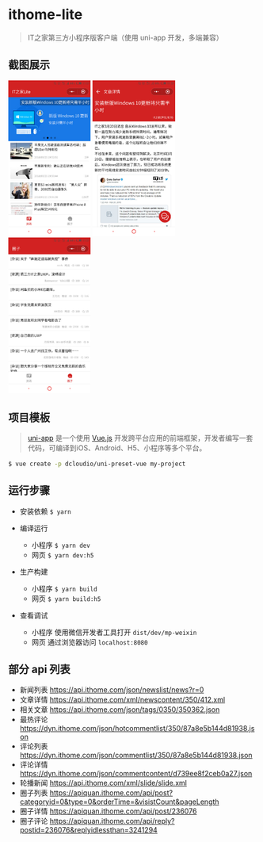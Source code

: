 # ithome-lite

> IT之家第三方小程序版客户端（使用 uni-app 开发，多端兼容）

## 截图展示

<p>
  <img alt="新闻列表" src="./screenshots/news.jpg" width="33%" />
  <img alt="新闻详情" src="./screenshots/detail.jpg" width="33%" />
  <img alt="圈子列表" src="./screenshots/quanzi.jpg" width="33%" />
</p>

## 项目模板

> [uni-app](https://uniapp.dcloud.io) 是一个使用 [Vue.js](https://vuejs.org) 开发跨平台应用的前端框架，开发者编写一套代码，可编译到iOS、Android、H5、小程序等多个平台。

``` bash
$ vue create -p dcloudio/uni-preset-vue my-project
```

## 运行步骤

* 安装依赖 `$ yarn`

* 编译运行
  - 小程序 `$ yarn dev`
  - 网页 `$ yarn dev:h5`

* 生产构建
  - 小程序 `$ yarn build`
  - 网页 `$ yarn build:h5`

* 查看调试
  - 小程序 使用微信开发者工具打开 `dist/dev/mp-weixin`
  - 网页 通过浏览器访问 `localhost:8080`

## 部分 api 列表

* 新闻列表 https://api.ithome.com/json/newslist/news?r=0
* 文章详情 https://api.ithome.com/xml/newscontent/350/412.xml
* 相关文章 https://api.ithome.com/json/tags/0350/350362.json
* 最热评论 https://dyn.ithome.com/json/hotcommentlist/350/87a8e5b144d81938.json
* 评论列表 https://dyn.ithome.com/json/commentlist/350/87a8e5b144d81938.json
* 评论详情 https://dyn.ithome.com/json/commentcontent/d739ee8f2ceb0a27.json
* 轮播新闻 https://api.ithome.com/xml/slide/slide.xml
* 圈子列表 https://apiquan.ithome.com/api/post?categoryid=0&type=0&orderTime=&visistCount&pageLength
* 圈子详情 https://apiquan.ithome.com/api/post/236076
* 圈子评论 https://apiquan.ithome.com/api/reply?postid=236076&replyidlessthan=3241294

